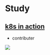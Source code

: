 # Study

## [k8s in action](https://github.com/parkgunuk/Study/tree/main/k8s_in_action)

- contributer
<a href="https://github.com/parkgunuk/Study/graphs/contributors">
  <img src="https://contrib.rocks/image?repo=parkgunuk/Study" />
</a>
